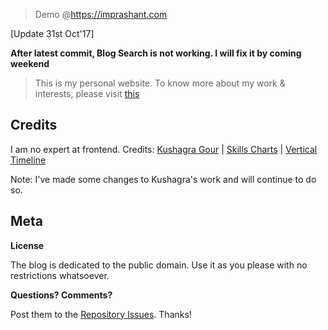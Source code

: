 > Demo @https://imprashant.com

[Update 31st Oct'17]

**After latest commit, Blog Search is not working. I will fix it by coming weekend**

> This is my personal website. To know more about my work & interests, please visit [this](https://imprashant.com)

## Credits
I am no expert at frontend. 
Credits: [Kushagra Gour](http://kushagragour.in/) | [Skills Charts](http://www.chartjs.org/) | [Vertical Timeline](https://codyhouse.co/demo/vertical-timeline/index.html)

Note: I've made some changes to Kushagra's work and will continue to do so.

## Meta

**License**

The blog is dedicated to the public domain. Use it as you please with no restrictions whatsoever.

**Questions? Comments?**

Post them to the [Repository Issues](https://github.com/x0v/x0v.github.io/issues/new). Thanks!

